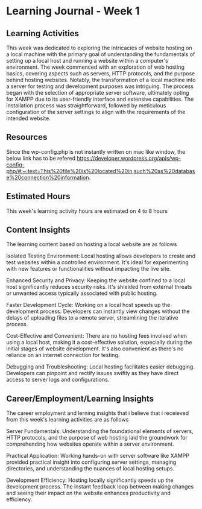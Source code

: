 # Learning Journal - Week 1

## Learning Activities


This week was dedicated to exploring the intricacies of website hosting on a local machine with the primary goal of understanding the fundamentals of setting up a local host and running a website within a computer's environment. The week commenced with an exploration of web hosting basics, covering aspects such as servers, HTTP protocols, and the purpose behind hosting websites. Notably, the transformation of a local machine into a server for testing and development purposes was intriguing. The process began with the selection of appropriate server software, ultimately opting for XAMPP due to its user-friendly interface and extensive capabilities. The installation process was straightforward, followed by meticulous configuration of the server settings to align with the requirements of the intended website.


## Resources

Since the wp-config.php is not instantly written on mac like window, the below link has to be refered
https://developer.wordpress.org/apis/wp-config-php/#:~:text=This%20file%20is%20located%20in,such%20as%20database%20connection%20information.

## Estimated Hours
This week's learning activity hours are estimated on 4 to 8 hours

## Content Insights

The learning content based on hosting a local website are as follows

Isolated Testing Environment: Local hosting allows developers to create and test websites within a controlled environment. It's ideal for experimenting with new features or functionalities without impacting the live site.

Enhanced Security and Privacy: Keeping the website confined to a local host significantly reduces security risks. It's shielded from external threats or unwanted access typically associated with public hosting.

Faster Development Cycle: Working on a local host speeds up the development process. Developers can instantly view changes without the delays of uploading files to a remote server, streamlining the iterative process.

Cost-Effective and Convenient: There are no hosting fees involved when using a local host, making it a cost-effective solution, especially during the initial stages of website development. It's also convenient as there's no reliance on an internet connection for testing.

Debugging and Troubleshooting: Local hosting facilitates easier debugging. Developers can pinpoint and rectify issues swiftly as they have direct access to server logs and configurations.

## Career/Employment/Learning Insights

The career employment and lerning insights that i believe that i receieved from this week's learning activities are as follows


Server Fundamentals: Understanding the foundational elements of servers, HTTP protocols, and the purpose of web hosting laid the groundwork for comprehending how websites operate within a server environment.

Practical Application: Working hands-on with server software like XAMPP provided practical insight into configuring server settings, managing directories, and understanding the nuances of local hosting setups.

Development Efficiency: Hosting locally significantly speeds up the development process. The instant feedback loop between making changes and seeing their impact on the website enhances productivity and efficiency.


